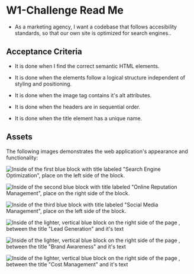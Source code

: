 # W1-Challenge Read Me

* As a marketing agency, I want a codebase that follows accesibility standards, so that our own site is optimized for search engines..


## Acceptance Criteria

* It is done when I find the correct semantic HTML elements.

* It is done when the elements follow a logical structure independent of styling and positioning.

* It is done when the image tag contains it's alt attributes.

* It is done when the headers are in sequential order.

* It is done when the title element has a unique name.


## Assets

The following images demonstrates the web application's appearance and functionality:

![Inside of the first blue block with title labeled "Search Engine Optimization", place on the left side of the block.](./assets/search-engine-optimization.jpg)

![Inside of the second blue block with title labeled "Online Reputation Management", place on the right side of the block.](./assets/online-reputation-management.jpg)

![Inside of the third blue block with title labeled "Social Media Management", place on the left side of the block.](./assets/social-media-marketing.jpg)

![Inside of the lighter, vertical blue block on the right side of the page , between the title "Lead Generation" and it's text](./assets/lead-generation.png)

![Inside of the lighter, vertical blue block on the right side of the page , between the title "Brand Awareness" and it's text](./assets/brand-awareness.png)

![Inside of the lighter, vertical blue block on the right side of the page , between the title "Cost Management" and it's text](./assets/cost-management.png)
